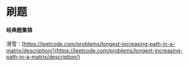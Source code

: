 # 刷题

#### 经典题集锦

滑雪：[https://leetcode.com/problems/longest-increasing-path-in-a-matrix/description/](https://leetcode.com/problems/longest-increasing-path-in-a-matrix/description/)

